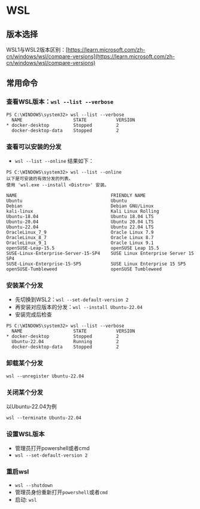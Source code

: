 # WSL
## 版本选择
WSL1与WSL2版本区别：[https://learn.microsoft.com/zh-cn/windows/wsl/compare-versions](https://learn.microsoft.com/zh-cn/windows/wsl/compare-versions)

## 常用命令

### 查看WSL版本：`wsl --list --verbose`
```shell
PS C:\WINDOWS\system32> wsl --list --verbose
  NAME                   STATE           VERSION
* docker-desktop         Stopped         2
  docker-desktop-data    Stopped         2
```

### 查看可以安装的分发
* `wsl --list --online`
结果如下：
```shell
PS C:\WINDOWS\system32> wsl --list --online
以下是可安装的有效分发的列表。
使用 'wsl.exe --install <Distro>' 安装。

NAME                                   FRIENDLY NAME
Ubuntu                                 Ubuntu
Debian                                 Debian GNU/Linux
kali-linux                             Kali Linux Rolling
Ubuntu-18.04                           Ubuntu 18.04 LTS
Ubuntu-20.04                           Ubuntu 20.04 LTS
Ubuntu-22.04                           Ubuntu 22.04 LTS
OracleLinux_7_9                        Oracle Linux 7.9
OracleLinux_8_7                        Oracle Linux 8.7
OracleLinux_9_1                        Oracle Linux 9.1
openSUSE-Leap-15.5                     openSUSE Leap 15.5
SUSE-Linux-Enterprise-Server-15-SP4    SUSE Linux Enterprise Server 15 SP4
SUSE-Linux-Enterprise-15-SP5           SUSE Linux Enterprise 15 SP5
openSUSE-Tumbleweed                    openSUSE Tumbleweed
```

### 安装某个分发
* 先切换到WSL2：`wsl --set-default-version 2`
* 再安装对应版本的分发：`wsl --install Ubuntu-22.04`
* 安装完成后检查
```shell
PS C:\WINDOWS\system32> wsl --list --verbose
  NAME                   STATE           VERSION
* docker-desktop         Stopped         2
  Ubuntu-22.04           Running         2
  docker-desktop-data    Stopped         2
```

### 卸载某个分发
```shell
wsl --unregister Ubuntu-22.04
```

### 关闭某个分发
以Ubuntu-22.04为例
```shell
wsl --terminate Ubuntu-22.04
```

### 设置WSL版本
* 管理员打开powershell或者cmd
* `wsl --set-default-version 2`

### 重启wsl
* `wsl --shutdown`
* 管理员身份重新打开`powershell`或者`cmd`
* 启动: `wsl`